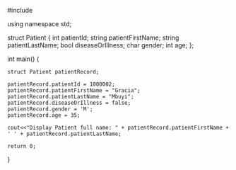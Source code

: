 #include <iostream>

using namespace std;

struct Patient {
    int patientId;
    string patientFirstName;
    string patientLastName;
    bool diseaseOrIllness;
    char gender;
    int age;
};
    
int main()
{
    
    struct Patient patientRecord;
    
    patientRecord.patientId = 1000002;
    patientRecord.patientFirstName = "Gracia";
    patientRecord.patientLastName = "Mbuyi";
    patientRecord.diseaseOrIllness = false;
    patientRecord.gender = 'M';
    patientRecord.age = 35;
    
    cout<<"Display Patient full name: " + patientRecord.patientFirstName + ' ' + patientRecord.patientLastName;

    return 0;
}
